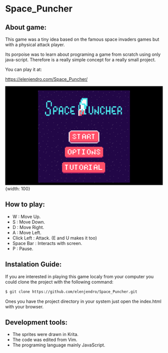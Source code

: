 # Space_Puncher

## About game:

This game was a tiny idea based on the famous space invaders games but with a physical attack player.

Its porpoise was to learn about programing a game from scratch using only java-script. Therefore is a really simple concept for a really small project.

You can play it at:

https://elenjendro.com/Space_Puncher/ 

![](/animations/scr1.png){width: 100}

## How to play:

- W
: Move Up.
- S
: Move Down.
- D
: Move Right.
- A
: Move Left.
- Click Left
: Attack.   (E and U makes it too)
- Space Bar
: Interacts with screen.
- P
: Pause.

## Instalation Guide:

If you are interested in playing this game localy from your computer you could clone the project with the following command:

```bash
$ git clone https://github.com/elenjendro/Space_Puncher.git
```

Ones you have the project directory in your system just open the index.html with your browser.
## Development tools:

- The sprites were drawn in Krita.
- The code was edited from Vim.
- The programing language mainly JavaScript.
